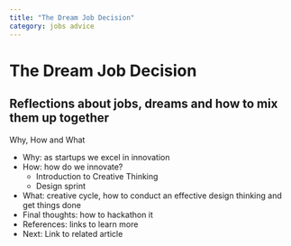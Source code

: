 ```yaml
---
title: "The Dream Job Decision"
category: jobs advice
---
```


# The Dream Job Decision
## Reflections about jobs, dreams and how to mix them up together

Why, How and What

- Why: as startups we excel in innovation
- How: how do we innovate?
    + Introduction to Creative Thinking
    + Design sprint
- What: creative cycle, how to conduct an effective design thinking and get things done
- Final thoughts: how to hackathon it
- References: links to learn more
- Next: Link to related article

